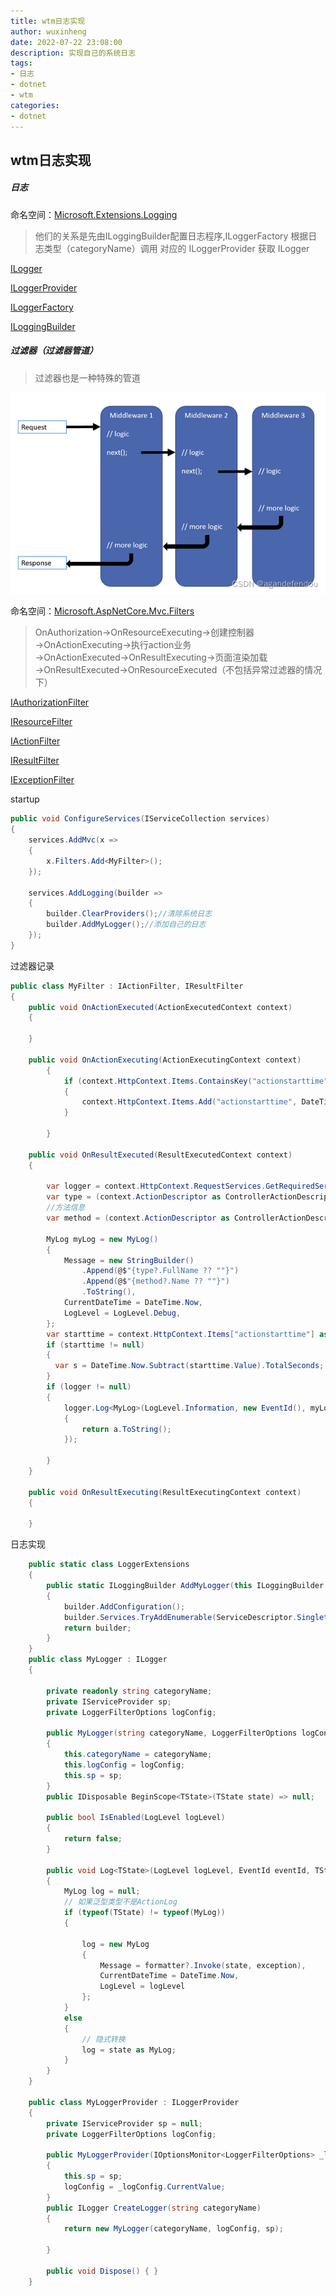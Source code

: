 ```yaml
---
title: wtm日志实现
author: wuxinheng
date: 2022-07-22 23:08:00
description: 实现自己的系统日志
tags:
- 日志
- dotnet
- wtm
categories:
- dotnet
---
```

## wtm日志实现

##### 日志

命名空间：[Microsoft.Extensions.Logging](https://docs.microsoft.com/zh-cn/dotnet/api/microsoft.extensions.logging?view=dotnet-plat-ext-6.0&viewFallbackFrom=net-6.0)

> 他们的关系是先由ILoggingBuilder配置日志程序,ILoggerFactory 根据日志类型（categoryName）调用 对应的 ILoggerProvider 获取 ILogger

[ILogger](https://docs.microsoft.com/zh-cn/dotnet/api/microsoft.extensions.logging.ilogger?view=dotnet-plat-ext-6.0)

[ILoggerProvider](https://docs.microsoft.com/zh-cn/dotnet/api/microsoft.extensions.logging.iloggerprovider?view=dotnet-plat-ext-6.0)

[ILoggerFactory](https://docs.microsoft.com/zh-cn/dotnet/api/microsoft.extensions.logging.iloggerfactory?view=dotnet-plat-ext-6.0)

[ILoggingBuilder](https://docs.microsoft.com/zh-cn/dotnet/api/microsoft.extensions.logging.iloggingbuilder?view=dotnet-plat-ext-6.0)



##### 过滤器（过滤器管道）

> 过滤器也是一种特殊的管道

![](../images/管道示意图.png)

命名空间：[Microsoft.AspNetCore.Mvc.Filters](https://docs.microsoft.com/zh-cn/dotnet/api/microsoft.aspnetcore.mvc.filters?view=aspnetcore-6.0)

> OnAuthorization→OnResourceExecuting→创建控制器→OnActionExecuting→执行action业务→OnActionExecuted→OnResultExecuting→页面渲染加载→OnResultExecuted→OnResourceExecuted（不包括异常过滤器的情况下）

[IAuthorizationFilter](https://docs.microsoft.com/zh-cn/dotnet/api/microsoft.aspnetcore.mvc.filters.iauthorizationfilter?view=aspnetcore-6.0)

[IResourceFilter](https://docs.microsoft.com/zh-cn/dotnet/api/microsoft.aspnetcore.mvc.filters.iresourcefilter?view=aspnetcore-6.0)

[IActionFilter](https://docs.microsoft.com/zh-cn/dotnet/api/microsoft.aspnetcore.mvc.filters.iactionfilter?view=aspnetcore-6.0)

[IResultFilter](https://docs.microsoft.com/zh-cn/dotnet/api/microsoft.aspnetcore.mvc.filters.iresultfilter?view=aspnetcore-6.0)

[IExceptionFilter](https://docs.microsoft.com/zh-cn/dotnet/api/microsoft.aspnetcore.mvc.filters.iexceptionfilter?view=aspnetcore-6.0)

startup

```C#
public void ConfigureServices(IServiceCollection services)
{
    services.AddMvc(x =>
	{
    	x.Filters.Add<MyFilter>();
	});

    services.AddLogging(builder =>
    {
        builder.ClearProviders();//清除系统日志
        builder.AddMyLogger();//添加自己的日志
    });
}
```

过滤器记录

```C#
public class MyFilter : IActionFilter, IResultFilter
{
    public void OnActionExecuted(ActionExecutedContext context)
    {

    }

    public void OnActionExecuting(ActionExecutingContext context)
        {
            if (context.HttpContext.Items.ContainsKey("actionstarttime") == false)
            {
                context.HttpContext.Items.Add("actionstarttime", DateTime.Now);
            }

        }

    public void OnResultExecuted(ResultExecutedContext context)
    {

        var logger = context.HttpContext.RequestServices.GetRequiredService<ILogger<MyLog>>();
        var type = (context.ActionDescriptor as ControllerActionDescriptor).ControllerTypeInfo.AsType();
        //方法信息
        var method = (context.ActionDescriptor as ControllerActionDescriptor).MethodInfo;

        MyLog myLog = new MyLog()
        {
            Message = new StringBuilder()
                .Append(@$"{type?.FullName ?? ""}")
                .Append(@$"{method?.Name ?? ""}")
                .ToString(),
            CurrentDateTime = DateTime.Now,
            LogLevel = LogLevel.Debug,
        };
        var starttime = context.HttpContext.Items["actionstarttime"] as DateTime?;
        if (starttime != null)
        {
          var s = DateTime.Now.Subtract(starttime.Value).TotalSeconds;
        }
        if (logger != null)
        {
            logger.Log<MyLog>(LogLevel.Information, new EventId(), myLog, null, (a, b) =>
            {
                return a.ToString();
            });

        }
    }

    public void OnResultExecuting(ResultExecutingContext context)
    {

    }

```

日志实现

```c#
    public static class LoggerExtensions
    {
        public static ILoggingBuilder AddMyLogger(this ILoggingBuilder builder)
        {
            builder.AddConfiguration();
            builder.Services.TryAddEnumerable(ServiceDescriptor.Singleton<ILoggerProvider, MyLoggerProvider>());
            return builder;
        }
    }
    public class MyLogger : ILogger
    {

        private readonly string categoryName;
        private IServiceProvider sp;
        private LoggerFilterOptions logConfig;

        public MyLogger(string categoryName, LoggerFilterOptions logConfig, IServiceProvider sp)
        {
            this.categoryName = categoryName;
            this.logConfig = logConfig;
            this.sp = sp;
        }
        public IDisposable BeginScope<TState>(TState state) => null;

        public bool IsEnabled(LogLevel logLevel)
        {
            return false;
        }

        public void Log<TState>(LogLevel logLevel, EventId eventId, TState state, Exception exception, Func<TState, Exception, string> formatter)
        {
            MyLog log = null;
            // 如果泛型类型不是ActionLog
            if (typeof(TState) != typeof(MyLog))
            {

                log = new MyLog
                {
                    Message = formatter?.Invoke(state, exception),
                    CurrentDateTime = DateTime.Now,
                    LogLevel = logLevel
                };
            }
            else
            {
                // 隐式转换
                log = state as MyLog;
            }
        }
    }

    public class MyLoggerProvider : ILoggerProvider
    {
        private IServiceProvider sp = null;
        private LoggerFilterOptions logConfig;

        public MyLoggerProvider(IOptionsMonitor<LoggerFilterOptions> _logConfig, IServiceProvider sp)
        {
            this.sp = sp;
            logConfig = _logConfig.CurrentValue;
        }
        public ILogger CreateLogger(string categoryName)
        {
            return new MyLogger(categoryName, logConfig, sp);

        }

        public void Dispose() { }
    }
```

